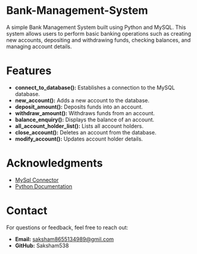 # Bank-Management-System
A simple Bank Management System built using Python and MySQL. This system allows users to perform basic banking operations such as creating new accounts, depositing and withdrawing funds, checking balances, and managing account details.

# Features
- **connect_to_database():** Establishes a connection to the MySQL database.
- **new_account():** Adds a new account to the database.
- **deposit_amount():** Deposits funds into an account.
- **withdraw_amount():** Withdraws funds from an account.
- **balance_enquiry():** Displays the balance of an account.
- **all_account_holder_list():** Lists all account holders.
- **close_account():** Deletes an account from the database.
- **modify_account():** Updates account holder details.

# Acknowledgments
- [MySql Connector](https://dev.mysql.com/doc/connector-python/en/)
- [Python Documentation](https://docs.python.org/3/)

# Contact
For questions or feedback, feel free to reach out:
- **Email:** saksham8655134989@gmil.com
- **GitHub:** Saksham538
